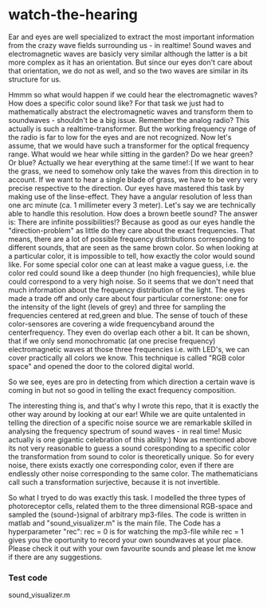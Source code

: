 # watch-the-hearing
<p>Ear and eyes are well specialized to extract the most important information from the crazy wave fields surrounding us - in realtime! Sound waves and electromagnetic waves are basicly very similar although the latter is a bit more complex as it has an orientation. But since our eyes don't care about that orientation, we do not as well, and so the two waves are similar in its structure for us.</p>
<p>Hmmm so what would happen if we could hear the electromagnetic waves? How does a specific color sound like? For that task we just had to mathematically abstract the electromagnetic waves and transform them to soundwaves - shouldn't be a big issue. Remember the analog radio? This actually is such a realtime-transformer. But the working frequency range of the radio is far to low for the eyes and are not recognized. Now let's assume, that we would have such a transformer for the optical frequency range. What would we hear while sitting in the garden? Do we hear green? Or blue? Actually we hear everything at the same time!:( If we want to hear the grass, we need to somehow only take the waves from this direction in to account. If we want to hear a single blade of grass, we have to be very very precise respective to the direction. Our eyes have mastered this task by making use of the linse-effect. They have a angular resolution of less than one arc minute (ca. 1 millimeter every 3 meter). Let's say we are technically able to handle this resolution. How does a brown beetle sound? The answer is: There are infinite possibilities!? Because as good as our eyes handle the "direction-problem" as little do they care about the exact frequencies. That means, there are a lot of possible frequency distributions corresponding to different sounds, that are seen as the same brown color. So when looking at a particular color, it is impossible to tell, how exactly the color would sound like. For some special color one can at least make a vague guess, i.e. the color red could sound like a deep thunder (no high frequencies), while blue could correspond to a very high noise. So it seems that we don't need that much information about the frequency distribution of the light. The eyes made a trade off and only care about four particular cornerstone: one for the intensity of the light (levels of grey) and three for sampling the frequencies centered at red,green and blue. The sense of touch of these color-sensores are covering a wide frequencyband around the centerfrequency. They even do overlap each other a bit. It can be shown, that if we only send monochromatic (at one precise frequency) electromagnetic waves at those three frequencies i.e. with LED's, we can cover practically all colors we know. This technique is called "RGB color space" and opened the door to the colored digital world.</p> 
<p>So we see, eyes are pro in detecting from which direction a certain wave is coming in but not so good in telling the exact frequency composition.</p>
<p>The interesting thing is, and that's why I wrote this repo, that it is exactly the other way around by looking at our ear! While we are quite untalented in telling the direction of a specific noise source we are remarkable skilled in analysing the frequency spectrum of sound waves - in real time! Music actually is one gigantic celebration of this ability:) Now as mentioned above its not very reasonable to guess a sound coresponding to a specific color the transformation from sound to color is theoretically unique. So for every noise, there exists exactly one corresponding color, even if there are endlessly other noise corresponding to the same color. The mathematicians call such a transformation surjective, because it is not invertible.</p> 
<p>So what I tryed to do was exactly this task. I modelled the three types of photoreceptor cells, related them to the three dimensional RGB-space and sampled the (sound-)signal of arbitrary mp3-files. The code is written in matlab and "sound_visualizer.m" is the main file. The Code has a hyperparameter "rec": rec = 0 is for watching the mp3-file while rec = 1 gives you the oportunity to record your own soundwaves at your place. Please check it out with your own favourite sounds and please let me know if there are any suggestions.</p>

### Test code
sound_visualizer.m
